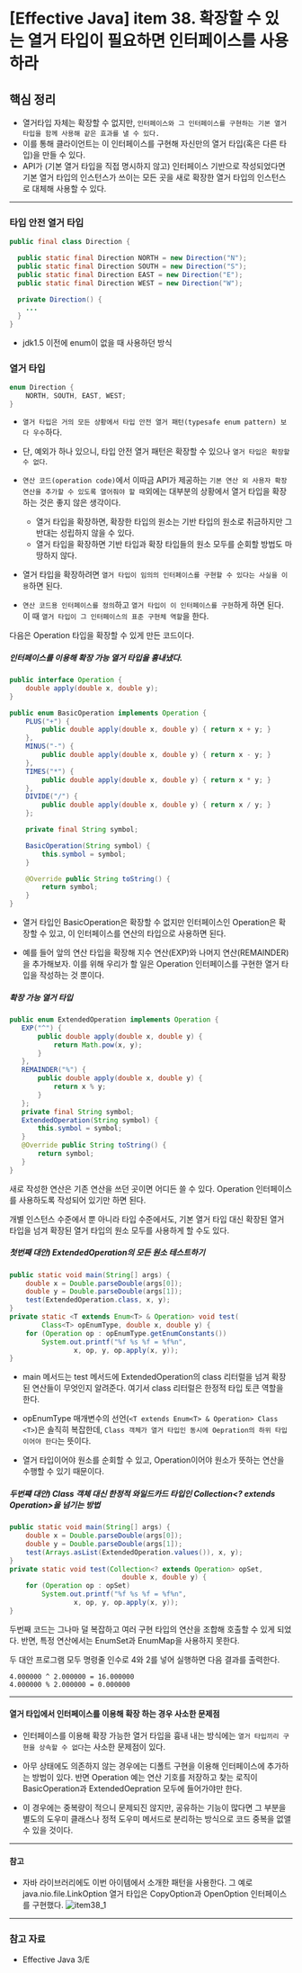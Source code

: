 # [Effective Java] item 38. 확장할 수 있는 열거 타입이 필요하면 인터페이스를 사용하라

## 핵심 정리
- 열거타입 자체는 확장할 수 없지만, `인터페이스와 그 인터페이스를 구현하는 기본 열거 타입을 함께 사용해 같은 효과를 낼 수 있다.`
- 이를 통해 클라이언트는 이 인터페이스를 구현해 자신만의 열거 타입(혹은 다른 타입)을 만들 수 있다.
- API가 (기본 열거 타입을 직접 명시하지 않고) 인터페이스 기반으로 작성되었다면 기본 열거 타입의 인스턴스가 쓰이는 모든 곳을 새로 확장한 열거 타입의 인스턴스로 대체해 사용할 수 있다.

---

### 타입 안전 열거 타입 
```java
public final class Direction {

  public static final Direction NORTH = new Direction("N");
  public static final Direction SOUTH = new Direction("S");
  public static final Direction EAST = new Direction("E");
  public static final Direction WEST = new Direction("W");

  private Direction() {
    ...
  }
}
```
- jdk1.5 이전에 enum이 없을 때 사용하던 방식

### 열거 타입
```java
enum Direction {
    NORTH, SOUTH, EAST, WEST;
}
```

- `열거 타입은 거의 모든 상황에서 타입 안전 열거 패턴(typesafe enum pattern) 보다 우수`하다. 
- 단, 예외가 하나 있으니, 타입 안전 열거 패턴은 확장할 수 있으나 `열거 타입은 확장할 수 없다`.

- `연산 코드(operation code)`에서 이따금 API가 제공하는 `기본 연산 외 사용자 확장 연산을 추가할 수 있도록 열어줘야 할 때`외에는 대부분의 상황에서 열거 타입을 확장하는 것은 좋지 않은 생각이다.
    - 열거 타입을 확장하면, 확장한 타입의 원소는 기반 타입의 원소로 취금하지만 그 반대는 성립하지 않을 수 있다.
    - 열거 타입을 확장하면 기반 타입과 확장 타입들의 원소 모두를 순회할 방법도 마땅하지 않다.
- 열거 타입을 확장하려면 `열거 타입이 임의의 인터페이스를 구현할 수 있다는 사실을 이용`하면 된다.
- `연산 코드용 인터페이스를 정의`하고 `열거 타입이 이 인터페이스를 구현`하게 하면 된다. 이 때 `열거 타입이 그 인터페이스의 표준 구현체 역할`을 한다.

다음은 Operation 타입을 확장할 수 있게 만든 코드이다.

##### 인터페이스를 이용해 확장 가능 열거 타입을 흉내냈다.
```java
public interface Operation {
    double apply(double x, double y);
}
```

```java
public enum BasicOperation implements Operation {
    PLUS("+") {
        public double apply(double x, double y) { return x + y; }
    },
    MINUS("-") {
        public double apply(double x, double y) { return x - y; }
    },
    TIMES("*") {
        public double apply(double x, double y) { return x * y; }
    },
    DIVIDE("/") {
        public double apply(double x, double y) { return x / y; }
    };

    private final String symbol;

    BasicOperation(String symbol) {
        this.symbol = symbol;
    }

    @Override public String toString() {
        return symbol;
    }
}
```
- 열거 타입인 BasicOperation은 확장할 수 없지만 인터페이스인 Operation은 확장할 수 있고, 이 인터페이스를 연산의 타입으로 사용하면 된다.

- 예를 들어 앞의 연산 타입을 확장해 지수 연산(EXP)와 나머지 연산(REMAINDER)을 추가해보자. 이를 위해 우리가 할 일은 Operation 인터페이스를 구현한 열거 타입을 작성하는 것 뿐이다.

##### 확장 가능 열거 타입
 ```java
 public enum ExtendedOperation implements Operation {
    EXP("^") {
        public double apply(double x, double y) {
            return Math.pow(x, y);
        }
    },
    REMAINDER("%") {
        public double apply(double x, double y) {
            return x % y;
        }
    };
    private final String symbol;
    ExtendedOperation(String symbol) {
        this.symbol = symbol;
    }
    @Override public String toString() {
        return symbol;
    }
 }
 ```

 새로 작성한 연산은 기존 연산을 쓰던 곳이면 어디든 쓸 수 있다. Operation 인터페이스를 사용하도록 작성되어 있기만 하면 된다.

 개별 인스턴스 수준에서 뿐 아니라 타입 수준에서도, 기본 열거 타입 대신 확장된 열거 타입을 넘겨 확장된 열거 타입의 원소 모두를 사용하게 할 수도 있다. 

##### 첫번째 대안) ExtendedOperation의 모든 원소 테스트하기
```java
public static void main(String[] args) {
    double x = Double.parseDouble(args[0]);
    double y = Double.parseDouble(args[1]);
    test(ExtendedOperation.class, x, y);
}
private static <T extends Enum<T> & Operation> void test(
        Class<T> opEnumType, double x, double y) {
    for (Operation op : opEnumType.getEnumConstants())
        System.out.printf("%f %s %f = %f%n",
                x, op, y, op.apply(x, y));
}
```

- main 메서드는 test 메서드에 ExtendedOperation의 class 리터럴을 넘겨 확장된 연산들이 무엇인지 알려준다. 여기서 class 리터럴은 한정적 타입 토큰 역할을 한다.

- opEnumType 매개변수의 선언(`<T extends Enum<T> & Operation> Class <T>`)은 솔직히 복잡한데, `Class 객체가 열거 타입인 동시에 Oepration의 하위 타입이어야 한다`는 뜻이다.

- 열거 타입이어야 원소를 순회할 수 있고, Operation이어야 원소가 뜻하는 연산을 수행할 수 있기 때문이다.

##### 두번쨰 대안) Class 객체 대신 한정적 와일드카드 타입인 Collection<? extends Operation>을 넘기는 방법
```java
public static void main(String[] args) {
    double x = Double.parseDouble(args[0]);
    double y = Double.parseDouble(args[1]);
    test(Arrays.asList(ExtendedOperation.values()), x, y);
}
private static void test(Collection<? extends Operation> opSet,
                            double x, double y) {
    for (Operation op : opSet)
        System.out.printf("%f %s %f = %f%n",
                x, op, y, op.apply(x, y));
}
```

두번째 코드는 그나마 덜 복잡하고 여러 구현 타입의 연산을 조합해 호출할 수 있게 되었다. 반면, 특정 연산에서는 EnumSet과 EnumMap을 사용하지 못한다.

두 대안 프로그램 모두 명령줄 인수로 4와 2를 넣어 실행하면 다음 결과를 출력한다.

```
4.000000 ^ 2.000000 = 16.000000
4.000000 % 2.000000 = 0.000000
```

---

#### 열거 타입에서 인터페이스를 이용해 확장 하는 경우 사소한 문제점
- 인터페이스를 이용해 확장 가능한 열거 타입을 흉내 내는 방식에는 `열거 타입끼리 구현을 상속할 수 없다`는 사소한 문제점이 있다.

- 아무 상태에도 의존하지 않는 경우에는 디폴트 구현을 이용해 인터페이스에 추가하는 방법이 있다. 반면 Operation 예는 연산 기호를 저장하고 찾는 로직이 BasicOperation과 ExtendedOepration 모두에 들어가야만 한다.

- 이 경우에는 중복량이 적으니 문제되진 않지만, 공유하는 기능이 많다면 그 부분을 별도의 도우미 클래스나 정적 도우미 메서드로 분리하는 방식으로 코드 중복을 없앨 수 있을 것이다.

---
#### 참고

- 자바 라이브러리에도 이번 아이템에서 소개한 패턴을 사용한다. 그 예로 java.nio.file.LinkOption 열거 타입은 CopyOption과 OpenOption 인터페이스를 구현했다.
    ![item38_1](https://user-images.githubusercontent.com/37948906/108061147-3bc5e980-709b-11eb-8386-04a29110337c.PNG)

---

### 참고 자료
- Effective Java 3/E
